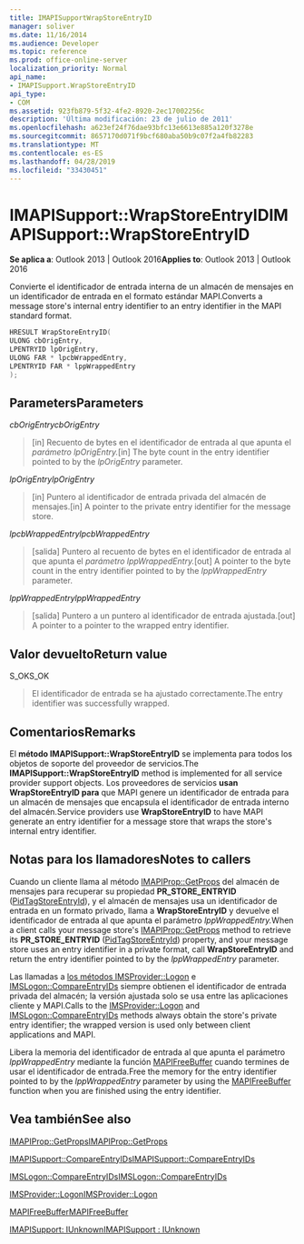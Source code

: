 ```yaml
---
title: IMAPISupportWrapStoreEntryID
manager: soliver
ms.date: 11/16/2014
ms.audience: Developer
ms.topic: reference
ms.prod: office-online-server
localization_priority: Normal
api_name:
- IMAPISupport.WrapStoreEntryID
api_type:
- COM
ms.assetid: 923fb879-5f32-4fe2-8920-2ec17002256c
description: 'Última modificación: 23 de julio de 2011'
ms.openlocfilehash: a623ef24f76dae93bfc13e6613e885a120f3278e
ms.sourcegitcommit: 8657170d071f9bcf680aba50b9c07f2a4fb82283
ms.translationtype: MT
ms.contentlocale: es-ES
ms.lasthandoff: 04/28/2019
ms.locfileid: "33430451"
---
```

# <a name="imapisupportwrapstoreentryid"></a><span data-ttu-id="87356-103">IMAPISupport::WrapStoreEntryID</span><span class="sxs-lookup"><span data-stu-id="87356-103">IMAPISupport::WrapStoreEntryID</span></span>

  
  
<span data-ttu-id="87356-104">**Se aplica a**: Outlook 2013 | Outlook 2016</span><span class="sxs-lookup"><span data-stu-id="87356-104">**Applies to**: Outlook 2013 | Outlook 2016</span></span> 
  
<span data-ttu-id="87356-105">Convierte el identificador de entrada interna de un almacén de mensajes en un identificador de entrada en el formato estándar MAPI.</span><span class="sxs-lookup"><span data-stu-id="87356-105">Converts a message store's internal entry identifier to an entry identifier in the MAPI standard format.</span></span>
  
```cpp
HRESULT WrapStoreEntryID(
ULONG cbOrigEntry,
LPENTRYID lpOrigEntry,
ULONG FAR * lpcbWrappedEntry,
LPENTRYID FAR * lppWrappedEntry
);
```

## <a name="parameters"></a><span data-ttu-id="87356-106">Parameters</span><span class="sxs-lookup"><span data-stu-id="87356-106">Parameters</span></span>

 <span data-ttu-id="87356-107">_cbOrigEntry_</span><span class="sxs-lookup"><span data-stu-id="87356-107">_cbOrigEntry_</span></span>
  
> <span data-ttu-id="87356-108">[in] Recuento de bytes en el identificador de entrada al que apunta el _parámetro lpOrigEntry._</span><span class="sxs-lookup"><span data-stu-id="87356-108">[in] The byte count in the entry identifier pointed to by the  _lpOrigEntry_ parameter.</span></span> 
    
 <span data-ttu-id="87356-109">_lpOrigEntry_</span><span class="sxs-lookup"><span data-stu-id="87356-109">_lpOrigEntry_</span></span>
  
> <span data-ttu-id="87356-110">[in] Puntero al identificador de entrada privada del almacén de mensajes.</span><span class="sxs-lookup"><span data-stu-id="87356-110">[in] A pointer to the private entry identifier for the message store.</span></span>
    
 <span data-ttu-id="87356-111">_lpcbWrappedEntry_</span><span class="sxs-lookup"><span data-stu-id="87356-111">_lpcbWrappedEntry_</span></span>
  
> <span data-ttu-id="87356-112">[salida] Puntero al recuento de bytes en el identificador de entrada al que apunta el _parámetro lppWrappedEntry._</span><span class="sxs-lookup"><span data-stu-id="87356-112">[out] A pointer to the byte count in the entry identifier pointed to by the  _lppWrappedEntry_ parameter.</span></span> 
    
 <span data-ttu-id="87356-113">_lppWrappedEntry_</span><span class="sxs-lookup"><span data-stu-id="87356-113">_lppWrappedEntry_</span></span>
  
> <span data-ttu-id="87356-114">[salida] Puntero a un puntero al identificador de entrada ajustada.</span><span class="sxs-lookup"><span data-stu-id="87356-114">[out] A pointer to a pointer to the wrapped entry identifier.</span></span>
    
## <a name="return-value"></a><span data-ttu-id="87356-115">Valor devuelto</span><span class="sxs-lookup"><span data-stu-id="87356-115">Return value</span></span>

<span data-ttu-id="87356-116">S_OK</span><span class="sxs-lookup"><span data-stu-id="87356-116">S_OK</span></span> 
  
> <span data-ttu-id="87356-117">El identificador de entrada se ha ajustado correctamente.</span><span class="sxs-lookup"><span data-stu-id="87356-117">The entry identifier was successfully wrapped.</span></span>
    
## <a name="remarks"></a><span data-ttu-id="87356-118">Comentarios</span><span class="sxs-lookup"><span data-stu-id="87356-118">Remarks</span></span>

<span data-ttu-id="87356-119">El **método IMAPISupport::WrapStoreEntryID** se implementa para todos los objetos de soporte del proveedor de servicios.</span><span class="sxs-lookup"><span data-stu-id="87356-119">The **IMAPISupport::WrapStoreEntryID** method is implemented for all service provider support objects.</span></span> <span data-ttu-id="87356-120">Los proveedores de servicios **usan WrapStoreEntryID para** que MAPI genere un identificador de entrada para un almacén de mensajes que encapsula el identificador de entrada interno del almacén.</span><span class="sxs-lookup"><span data-stu-id="87356-120">Service providers use **WrapStoreEntryID** to have MAPI generate an entry identifier for a message store that wraps the store's internal entry identifier.</span></span> 
  
## <a name="notes-to-callers"></a><span data-ttu-id="87356-121">Notas para los llamadores</span><span class="sxs-lookup"><span data-stu-id="87356-121">Notes to callers</span></span>

<span data-ttu-id="87356-122">Cuando un cliente llama al método [IMAPIProp::GetProps](imapiprop-getprops.md) del almacén de mensajes para recuperar su propiedad **PR_STORE_ENTRYID** ([PidTagStoreEntryId](pidtagstoreentryid-canonical-property.md)), y el almacén de mensajes usa un identificador de entrada en un formato privado, llama a **WrapStoreEntryID** y devuelve el identificador de entrada al que apunta el parámetro _lppWrappedEntry._</span><span class="sxs-lookup"><span data-stu-id="87356-122">When a client calls your message store's [IMAPIProp::GetProps](imapiprop-getprops.md) method to retrieve its **PR_STORE_ENTRYID** ([PidTagStoreEntryId](pidtagstoreentryid-canonical-property.md)) property, and your message store uses an entry identifier in a private format, call **WrapStoreEntryID** and return the entry identifier pointed to by the  _lppWrappedEntry_ parameter.</span></span> 
  
<span data-ttu-id="87356-123">Las llamadas a [los métodos IMSProvider::Logon](imsprovider-logon.md) e [IMSLogon::CompareEntryIDs](imslogon-compareentryids.md) siempre obtienen el identificador de entrada privada del almacén; la versión ajustada solo se usa entre las aplicaciones cliente y MAPI.</span><span class="sxs-lookup"><span data-stu-id="87356-123">Calls to the [IMSProvider::Logon](imsprovider-logon.md) and [IMSLogon::CompareEntryIDs](imslogon-compareentryids.md) methods always obtain the store's private entry identifier; the wrapped version is used only between client applications and MAPI.</span></span> 
  
<span data-ttu-id="87356-124">Libera la memoria del identificador de entrada al que apunta el parámetro  _lppWrappedEntry_ mediante la función [MAPIFreeBuffer](mapifreebuffer.md) cuando termines de usar el identificador de entrada.</span><span class="sxs-lookup"><span data-stu-id="87356-124">Free the memory for the entry identifier pointed to by the  _lppWrappedEntry_ parameter by using the [MAPIFreeBuffer](mapifreebuffer.md) function when you are finished using the entry identifier.</span></span> 
  
## <a name="see-also"></a><span data-ttu-id="87356-125">Vea también</span><span class="sxs-lookup"><span data-stu-id="87356-125">See also</span></span>



[<span data-ttu-id="87356-126">IMAPIProp::GetProps</span><span class="sxs-lookup"><span data-stu-id="87356-126">IMAPIProp::GetProps</span></span>](imapiprop-getprops.md)
  
[<span data-ttu-id="87356-127">IMAPISupport::CompareEntryIDs</span><span class="sxs-lookup"><span data-stu-id="87356-127">IMAPISupport::CompareEntryIDs</span></span>](imapisupport-compareentryids.md)
  
[<span data-ttu-id="87356-128">IMSLogon::CompareEntryIDs</span><span class="sxs-lookup"><span data-stu-id="87356-128">IMSLogon::CompareEntryIDs</span></span>](imslogon-compareentryids.md)
  
[<span data-ttu-id="87356-129">IMSProvider::Logon</span><span class="sxs-lookup"><span data-stu-id="87356-129">IMSProvider::Logon</span></span>](imsprovider-logon.md)
  
[<span data-ttu-id="87356-130">MAPIFreeBuffer</span><span class="sxs-lookup"><span data-stu-id="87356-130">MAPIFreeBuffer</span></span>](mapifreebuffer.md)
  
[<span data-ttu-id="87356-131">IMAPISupport: IUnknown</span><span class="sxs-lookup"><span data-stu-id="87356-131">IMAPISupport : IUnknown</span></span>](imapisupportiunknown.md)

